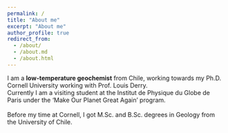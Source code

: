 ```yaml
---
permalink: /
title: "About me"
excerpt: "About me"
author_profile: true
redirect_from: 
  - /about/
  - /about.md
  - /about.html
---
```


I am a **low-temperature geochemist** from Chile, working towards my Ph.D. Cornell University working with Prof. Louis Derry. <br>
Currently I am a visiting student at the Institut de Physique du Globe de Paris under the ‘Make Our Planet Great Again’ program. 
<br><br>
Before my time at Cornell, I got M.Sc. and B.Sc. degrees in Geology from the University of Chile.
